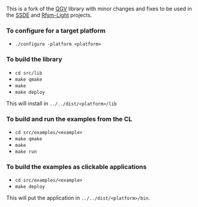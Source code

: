 This is a fork of the [QGV](https://github.com/nbergont/qgv.git) library with minor changes and fixes to be used
in the [SSDE](https://github.com/jserot/ssde.git) and
[Rfsm-Light](https://github.com/jserot/rfsm-light.git) projects.

### To configure for a target platform

- `./configure -platform <platform>`


### To build the library 

- `cd src/lib`
- `make qmake`
- `make`
- `make deploy`

This will install in `../../dist/<platform>/lib`

### To build and run the examples from the CL

- `cd src/examples/<example>`
- `make qmake`
- `make`
- `make run`

### To build the examples as clickable applications

- `cd src/examples/<example>`
- `make deploy`

This will put the application in `../../dist/<platform>/bin`.



